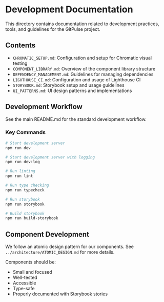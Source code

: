 # Development Documentation

This directory contains documentation related to development practices, tools, and guidelines for the GitPulse project.

## Contents

- `CHROMATIC_SETUP.md`: Configuration and setup for Chromatic visual testing
- `COMPONENT_LIBRARY.md`: Overview of the component library structure
- `DEPENDENCY_MANAGEMENT.md`: Guidelines for managing dependencies
- `LIGHTHOUSE_CI.md`: Configuration and usage of Lighthouse CI
- `STORYBOOK.md`: Storybook setup and usage guidelines
- `UI_PATTERNS.md`: UI design patterns and implementations

## Development Workflow

See the main README.md for the standard development workflow.

### Key Commands

```bash
# Start development server
npm run dev

# Start development server with logging
npm run dev:log

# Run linting
npm run lint

# Run type checking
npm run typecheck

# Run storybook
npm run storybook

# Build storybook
npm run build-storybook
```

## Component Development

We follow an atomic design pattern for our components. See `../architecture/ATOMIC_DESIGN.md` for more details.

Components should be:
- Small and focused
- Well-tested
- Accessible
- Type-safe
- Properly documented with Storybook stories